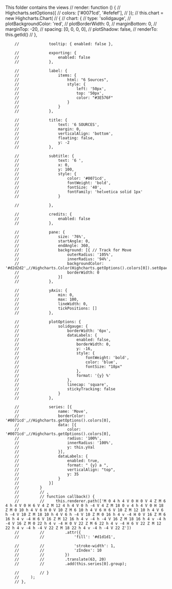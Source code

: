 This folder contains the views
// render: function () {
        //     Highcharts.setOptions({
        //         colors: ['#0071cd', '#efefef'],
        //     });
        //     this.chart = new Highcharts.Chart(
        //         {
        //             chart: {
        //                 type: 'solidgauge',
        //                 plotBackgroundColor: 'red',
        //                 plotBorderWidth: 0,
        //                 marginBottom: 0,
        //                 marginTop: -20,
        //                 spacing: [0, 0, 0, 0],
        //                 plotShadow: false,
        //                 renderTo: this.getId()
        //             },

        //             tooltip: { enabled: false },

        //             exporting: {
        //                 enabled: false
        //             },

        //             label: {
        //                 items: {
        //                     html: "6 Sources",
        //                     style: {
        //                         left: '50px',
        //                         top: '50px',
        //                         color: "#3E576F"
        //                     }
        //                 }
        //             },

        //             title: {
        //                 text: '6 SOURCES',
        //                 margin: 0,
        //                 verticalAlign: 'bottom',
        //                 floating: false,
        //                 y: -2
        //             },

        //             subtitle: {
        //                 text: '6 ',
        //                 x: 0,
        //                 y: 100,
        //                 style: {
        //                     color: '#0071cd',
        //                     fontWeight: 'bold',
        //                     fontSize: '40',
        //                     fontFamily: 'helvetica solid 1px'
        //                 }

        //             },

        //             credits: {
        //                 enabled: false
        //             },

        //             pane: {
        //                 size: '76%',
        //                 startAngle: 0,
        //                 endAngle: 360,
        //                 background: [{ // Track for Move
        //                     outerRadius: '105%',
        //                     innerRadius: '94%',
        //                     backgroundColor: '#d2d2d2',//Highcharts.Color(Highcharts.getOptions().colors[0]).setOpacity(0.3).get(),
        //                     borderWidth: 0
        //                 }]
        //             },

        //             yAxis: {
        //                 min: 0,
        //                 max: 100,
        //                 lineWidth: 0,
        //                 tickPositions: []
        //             },

        //             plotOptions: {
        //                 solidgauge: {
        //                     borderWidth: '6px',
        //                     dataLabels: {
        //                         enabled: false,
        //                         borderWidth: 0,
        //                         y: -16,
        //                         style: {
        //                             fontWeight: 'bold',
        //                             color: 'blue',
        //                             fontSize: "18px"
        //                         },
        //                         format: '{y} %'
        //                     },
        //                     linecap: 'square',
        //                     stickyTracking: false
        //                 }
        //             },

        //             series: [{
        //                 name: 'Move',
        //                 borderColor: '#0071cd',//Highcharts.getOptions().colors[0],
        //                 data: [{
        //                     color: '#0071cd',//Highcharts.getOptions().colors[0],
        //                     radius: '100%',
        //                     innerRadius: '100%',
        //                     y: this.yVal
        //                 }],
        //                 dataLabels: {
        //                     enabled: true,
        //                     format: " {y} a ",
        //                     verticalAlign: "top",
        //                     y: 35
        //                 }
        //             }]
        //         }
        //         // ,
        //         // function callback() {
        //         //     this.renderer.path(['M 0 4 h 4 V 0 H 0 V 4 Z M 6 4 h 4 V 0 H 6 V 4 Z M 12 4 h 4 V 0 h -4 V 4 Z M 18 0 v 4 h 4 V 0 H 18 Z M 0 10 h 4 V 6 H 0 V 10 Z M 6 10 h 4 V 6 H 6 V 10 Z M 12 10 h 4 V 6 h -4 V 10 Z M 18 10 h 4 V 6 h -4 V 10 Z M 0 16 h 4 v -4 H 0 V 16 Z M 6 16 h 4 v -4 H 6 V 16 Z M 12 16 h 4 v -4 h -4 V 16 Z M 18 16 h 4 v -4 h -4 V 16 Z M 0 22 h 4 v -4 H 0 V 22 Z M 6 22 h 4 v -4 H 6 V 22 Z M 12 22 h 4 v -4 h -4 V 22 Z M 18 22 h 4 v -4 h -4 V 22 Z'])
        //         //         .attr({
        //         //             'fill': '#d1d1d1',

        //         //             'stroke-width': 1,
        //         //             'zIndex': 10
        //         //         })
        //         //         .translate(63, 20)
        //         //         .add(this.series[0].group);

        //         // }
        //     );
        // },